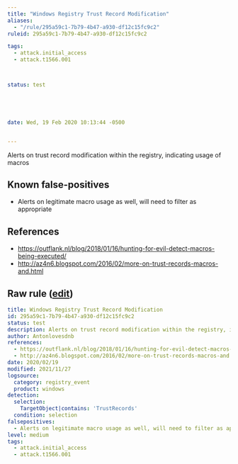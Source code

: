 ```yaml
---
title: "Windows Registry Trust Record Modification"
aliases:
  - "/rule/295a59c1-7b79-4b47-a930-df12c15fc9c2"
ruleid: 295a59c1-7b79-4b47-a930-df12c15fc9c2

tags:
  - attack.initial_access
  - attack.t1566.001



status: test





date: Wed, 19 Feb 2020 10:13:44 -0500


---
```


Alerts on trust record modification within the registry, indicating usage of macros

<!--more-->


## Known false-positives

* Alerts on legitimate macro usage as well, will need to filter as appropriate



## References

* https://outflank.nl/blog/2018/01/16/hunting-for-evil-detect-macros-being-executed/
* http://az4n6.blogspot.com/2016/02/more-on-trust-records-macros-and.html


## Raw rule ([edit](https://github.com/SigmaHQ/sigma/edit/master/rules/windows/registry_event/registry_event_trust_record_modification.yml))
```yaml
title: Windows Registry Trust Record Modification
id: 295a59c1-7b79-4b47-a930-df12c15fc9c2
status: test
description: Alerts on trust record modification within the registry, indicating usage of macros
author: Antonlovesdnb
references:
  - https://outflank.nl/blog/2018/01/16/hunting-for-evil-detect-macros-being-executed/
  - http://az4n6.blogspot.com/2016/02/more-on-trust-records-macros-and.html
date: 2020/02/19
modified: 2021/11/27
logsource:
  category: registry_event
  product: windows
detection:
  selection:
    TargetObject|contains: 'TrustRecords'
  condition: selection
falsepositives:
  - Alerts on legitimate macro usage as well, will need to filter as appropriate
level: medium
tags:
  - attack.initial_access
  - attack.t1566.001

```
